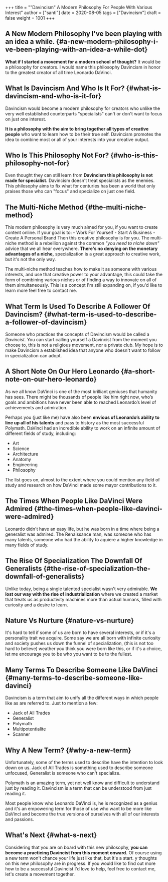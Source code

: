 +++
title = "\"Davincism\" A Modern Philosophy For People With Various Interest"
author = ["santi"]
date = 2020-08-05
tags = ["Davincism"]
draft = false
weight = 1001
+++

## A New Modern Philosophy I've been playing with an idea a while. {#a-new-modern-philosophy-i-ve-been-playing-with-an-idea-a-while-dot}

**What if I started a movement for a modern school of thought?** It would be a philosophy for creators. I would name this philosophy Davincism in honor to the greatest creator of all time Leonardo DaVinci.


## What Is Davincism And Who Is It For? {#what-is-davincism-and-who-is-it-for}

Davincism would become a modern philosophy for creators who unlike the very well established counterparts "specialists" can't or don't want to focus on just one interest.

**It is a philosophy with the aim to bring together all types of creative people** who want to learn how to be their true self. Davincism promotes the idea to combine most or all of your interests into your creative output.


## Who Is This Philosophy Not For? {#who-is-this-philosophy-not-for}

Even thought they can still learn from **Davincism this philosophy is not made for specialist.** Davincism doesn't treat specialists as the enemies. This philosophy aims to fix what for centuries has been a world that only praises those who can "focus" and specialize on just one field.


## The Multi-Niche Method {#the-multi-niche-method}

This modern philosophy is very much aimed for you, if you want to create content online. If your goal is to: - Work For Yourself - Start A Business - Create A Personal Brand Then this creative philosophy is for you. The multi-niche method is a rebellion against the common _"you need to niche down"_ advice that we all hear everywhere.
**There's no denying on the monetary advantages of a niche,** specialization is a great approach to creative work, but it's not the only way.

The multi-niche method teaches how to make it as someone with various interests, and use that creative power to your advantage, this could take the form of combining various niches or of finding a way to innovate on all of them simultaneously. This is a concept I'm still expanding on, if you'd like to learn more feel free to contact me.


## What Term Is Used To Describe A Follower Of Davincism? {#what-term-is-used-to-describe-a-follower-of-davincism}

Someone who practices the concepts of Davincism would be called a _Davincist._ You can start calling yourself a Davincist from the moment you choose to, this is not a religious movement, nor a private club. My hope is to make Davincism a established idea that anyone who doesn't want to follow in specialization can adopt.


## A Short Note On Our Hero Leonardo {#a-short-note-on-our-hero-leonardo}

As we all know DaVinci is one of the most brilliant geniuses that humanity has sees. There might be thousands of people like him right now, who’s goals and ambitions have never been able to reached Leonardo’s level of achievements and admiration.

Perhaps you (just like me) have also been **envious of Leonardo’s ability to line up all of his talents** and pass to history as the most successful Polymath. DaVinci had an incredible ability to work on an infinite amount of different fields of study, including:

-   Art
-   Science
-   Architecture
-   Anatomy
-   Engineering
-   Philosophy

The list goes on, almost to the extent where you could mention any field of study and research on how DaVinci made some mayor contributions to it.


## The Times When People Like DaVinci Were Admired {#the-times-when-people-like-davinci-were-admired}

Leonardo didn't have an easy life, but he was born in a time where being a generalist was admired. The Renaissance man, was someone who has many talents, someone who had the ability to aquiere a higher knowledge in many fields of study.


## The Rise Of Specialization The Downfall Of Generalists {#the-rise-of-specialization-the-downfall-of-generalists}

Unlike today, being a single talented specialist wasn't very admirable. **We lost our way with the rise of industrialization** where we created a market that treats us as productivity machines more than actual humans, filled with curiosity and a desire to learn.


## Nature Vs Nurture {#nature-vs-nurture}

It's hard to tell if some of us are born to have several interests, or if it's a personality trait we acquire. Some say we are all born with infinite curiosity and society pushes us down the funnel of specialization, (this is not too hard to believe) weather you think you were born like this, or if it's a choice, let me encourage you to be who you want to be to the fullest.


## Many Terms To Describe Someone Like DaVinci {#many-terms-to-describe-someone-like-davinci}

Davincism is a term that aim to unify all the different ways in which people like as are referred to. Just to mention a few:

-   Jack of All Trades
-   Generalist
-   Polymath
-   Multipotentialite
-   Scanner


## Why A New Term? {#why-a-new-term}

Unfortunately, some of the terms used to describe have the intention to look down on us. Jack of All Trades is something used to describe someone unfocused, Generalist is someone who can't specialize.

Polymath is an amazing term, yet not well know and difficult to understand just by reading it. Davincism is a term that can be understood from just reading it.

Most people know who Leonardo DaVinci is, he is recognized as a genius and it's an empowering term for those of use who want to be more like DaVinci and become the true versions of ourselves with all of our interests and passions.


## What's Next {#what-s-next}

Considering that you are on board with this new philosophy, **you can become a practicing Davincist from this moment onward.** Of course using a new term won't chance your life just like that, but it's a start. y thoughts on this new philosophy are in progress. If you would like to find out more how to be a successful Davincist I'd love to help, feel free to contact me, let's create a movement together.
